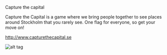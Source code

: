 Capture the capital

Capture the Capital is a game where we bring people together to see places around Stockholm that you rarely see.
One flag for everyone, so get your move on!

http://www.capturethecapital.se

![alt tag](https://github.com/kajate/LeastFlyingWasps/blob/master/images/CTC.png)
